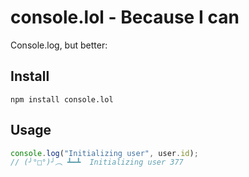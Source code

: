 # console.lol - Because I can

Console.log, but better:

## Install

```
npm install console.lol
```

## Usage

```javascript
console.log("Initializing user", user.id);
// (╯°□°)╯︵ ┻━┻  Initializing user 377
```
